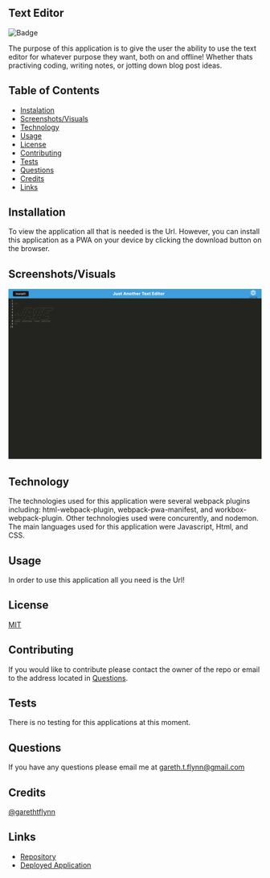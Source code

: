 ## Text Editor

![Badge](https://img.shields.io/badge/License-MIT-red)

The purpose of this application is to give the user the ability to use the text editor for whatever purpose they want, both on and offline! Whether thats practiving coding, writing notes, or jotting down blog post ideas.

## Table of Contents 

  * [Instalation](#installation)
  * [Screenshots/Visuals](#screenshots/visuals)
  * [Technology](#technology)
  * [Usage](#usage)
  * [License](#license)
  * [Contributing](#contributing)
  * [Tests](#tests)
  * [Questions](#questions)
  * [Credits](#credits)
  * [Links](#links)

## Installation 

To view the application all that is needed is the Url. However, you can install this application as a PWA on your device by clicking the download button on the browser. 

## Screenshots/Visuals

![App Screenshot](./assets/jate.png)

## Technology

The technologies used for this application were several webpack plugins including: html-webpack-plugin, webpack-pwa-manifest, and workbox-webpack-plugin. Other technologies used were concurently, and nodemon. The main languages used for this application were Javascript, Html, and CSS.  

## Usage

In order to use this application all you need is the Url! 

## License

[MIT](https://choosealicense.com/licenses/mit/)

## Contributing 

If you would like to contribute please contact the owner of the repo or email to the address located in [Questions](#questions).

## Tests

There is no testing for this applications at this moment.

## Questions 

If you have any questions please email me at gareth.t.flynn@gmail.com

## Credits

[@garethtflynn](https://www.github.com/garethtflynn) 

## Links  

* [Repository](https://github.com/garethtflynn/TextEditor)
* [Deployed Application]()

